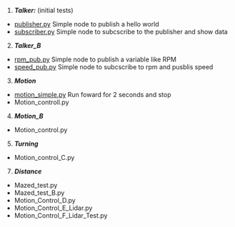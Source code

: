 1. ***Talker:***  (initial tests)
* [publisher.py](https://github.com/EdwinMarteZorrilla/WROS_RD_ROS/blob/main/1.%20Talker/publisher.py) Simple node to publish a hello world
* [subscriber.py](https://github.com/EdwinMarteZorrilla/WROS_RD_ROS/blob/main/1.%20Talker/subscriber.py) Simple node to subcscribe to the publisher and show data   
2. ***Talker_B***
* [rpm_pub.py](https://github.com/EdwinMarteZorrilla/WROS_RD_ROS/blob/main/2.%20Talker_B/rpm_pub.py) Simple node to publish a variable like RPM
* [speed_pub.py](https://github.com/EdwinMarteZorrilla/WROS_RD_ROS/blob/main/2.%20Talker_B/speed_calc.py) Simple node to subcscribe to rpm and pusblis speed
3. ***Motion***
* [motion_simple.py](https://github.com/EdwinMarteZorrilla/WROS_RD_ROS/blob/main/3.%20Motion/Motion_Simple.py) Run foward for 2 seconds and stop
* Motion_controll.py
4. ***Motion_B***
* Motion_control.py
5. ***Turning***
* Motion_control_C.py
7. ***Distance***
* Mazed_test.py
* Mazed_test_B.py
* Motion_Control_D.py
* Motion_Control_E_Lidar.py
* Motion_Control_F_Lidar_Test.py
